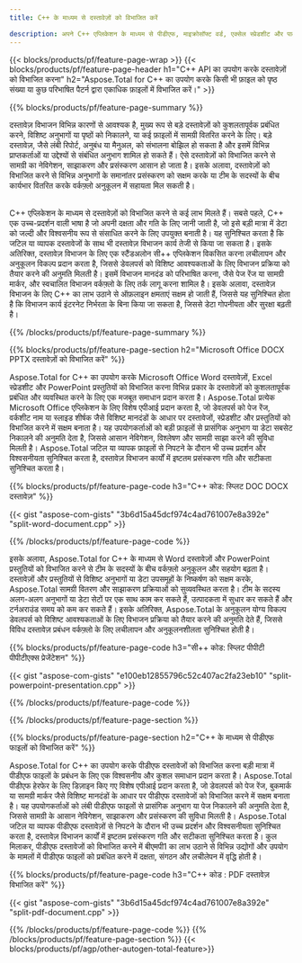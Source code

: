 ```yaml
---
title: C++ के माध्यम से दस्तावेज़ों को विभाजित करें 

description: अपने C++ एप्लिकेशन के माध्यम से पीडीएफ, माइक्रोसॉफ्ट वर्ड, एक्सेल स्प्रेडशीट और पावरपॉइंट प्रस्तुतियों को विभाजित करें। दस्तावेज़ को पृष्ठ संख्या या किसी पूर्वनिर्धारित पैटर्न के आधार पर विभाजित करें।
---
```


{{< blocks/products/pf/feature-page-wrap >}}
{{< blocks/products/pf/feature-page-header h1="C++ API का उपयोग करके दस्तावेज़ों को विभाजित करना" h2="Aspose.Total for C++ का उपयोग करके किसी भी फ़ाइल को पृष्ठ संख्या या कुछ परिभाषित पैटर्न द्वारा एकाधिक फ़ाइलों में विभाजित करें।" >}}

{{% blocks/products/pf/feature-page-summary %}}

दस्तावेज़ विभाजन विभिन्न कारणों से आवश्यक है, मुख्य रूप से बड़े दस्तावेज़ों को कुशलतापूर्वक प्रबंधित करने, विशिष्ट अनुभागों या पृष्ठों को निकालने, या कई फ़ाइलों में सामग्री वितरित करने के लिए। बड़े दस्तावेज़, जैसे लंबी रिपोर्ट, अनुबंध या मैनुअल, को संभालना बोझिल हो सकता है और इसमें विभिन्न प्राप्तकर्ताओं या उद्देश्यों से संबंधित अनुभाग शामिल हो सकते हैं। ऐसे दस्तावेज़ों को विभाजित करने से सामग्री का नेविगेशन, साझाकरण और प्रसंस्करण आसान हो जाता है। इसके अलावा, दस्तावेज़ों को विभाजित करने से विभिन्न अनुभागों के समानांतर प्रसंस्करण को सक्षम करके या टीम के सदस्यों के बीच कार्यभार वितरित करके वर्कफ़्लो अनुकूलन में सहायता मिल सकती है। <br /><br />

C++ एप्लिकेशन के माध्यम से दस्तावेज़ों को विभाजित करने से कई लाभ मिलते हैं। सबसे पहले, C++ एक उच्च-प्रदर्शन वाली भाषा है जो अपनी दक्षता और गति के लिए जानी जाती है, जो इसे बड़ी मात्रा में डेटा को जल्दी और विश्वसनीय रूप से संसाधित करने के लिए उपयुक्त बनाती है। यह सुनिश्चित करता है कि जटिल या व्यापक दस्तावेजों के साथ भी दस्तावेज़ विभाजन कार्य तेजी से किया जा सकता है। इसके अतिरिक्त, दस्तावेज़ विभाजन के लिए एक स्टैंडअलोन सी++ एप्लिकेशन विकसित करना लचीलापन और अनुकूलन विकल्प प्रदान करता है, जिससे डेवलपर्स को विशिष्ट आवश्यकताओं के लिए विभाजन प्रक्रिया को तैयार करने की अनुमति मिलती है। इसमें विभाजन मानदंड को परिभाषित करना, जैसे पेज रेंज या सामग्री मार्कर, और स्वचालित विभाजन वर्कफ़्लो के लिए तर्क लागू करना शामिल है। इसके अलावा, दस्तावेज़ विभाजन के लिए C++ का लाभ उठाने से ऑफ़लाइन क्षमताएं सक्षम हो जाती हैं, जिससे यह सुनिश्चित होता है कि विभाजन कार्य इंटरनेट निर्भरता के बिना किया जा सकता है, जिससे डेटा गोपनीयता और सुरक्षा बढ़ती है। 

{{% /blocks/products/pf/feature-page-summary  %}}

{{% blocks/products/pf/feature-page-section  h2="Microsoft Office DOCX PPTX दस्तावेज़ों को विभाजित करें" %}}

Aspose.Total for C++ का उपयोग करके Microsoft Office Word दस्तावेज़ों, Excel स्प्रेडशीट और PowerPoint प्रस्तुतियों को विभाजित करना विभिन्न प्रकार के दस्तावेज़ों को कुशलतापूर्वक प्रबंधित और व्यवस्थित करने के लिए एक मजबूत समाधान प्रदान करता है। Aspose.Total प्रत्येक Microsoft Office एप्लिकेशन के लिए विशेष एपीआई प्रदान करता है, जो डेवलपर्स को पेज रेंज, वर्कशीट नाम या स्लाइड शीर्षक जैसे विशिष्ट मानदंडों के आधार पर दस्तावेजों, स्प्रेडशीट और प्रस्तुतियों को विभाजित करने में सक्षम बनाता है। यह उपयोगकर्ताओं को बड़ी फ़ाइलों से प्रासंगिक अनुभाग या डेटा सबसेट निकालने की अनुमति देता है, जिससे आसान नेविगेशन, विश्लेषण और सामग्री साझा करने की सुविधा मिलती है। Aspose.Total जटिल या व्यापक फ़ाइलों से निपटने के दौरान भी उच्च प्रदर्शन और विश्वसनीयता सुनिश्चित करता है, दस्तावेज़ विभाजन कार्यों में इष्टतम प्रसंस्करण गति और सटीकता सुनिश्चित करता है।

{{% blocks/products/pf/feature-page-code h3="C++ कोड: स्प्लिट DOC DOCX दस्तावेज़" %}}

{{< gist "aspose-com-gists" "3b6d15a45dcf974c4ad761007e8a392e" "split-word-document.cpp" >}}

{{% /blocks/products/pf/feature-page-code  %}}

इसके अलावा, Aspose.Total for C++ के माध्यम से Word दस्तावेज़ों और PowerPoint प्रस्तुतियों को विभाजित करने से टीम के सदस्यों के बीच वर्कफ़्लो अनुकूलन और सहयोग बढ़ता है। दस्तावेज़ों और प्रस्तुतियों से विशिष्ट अनुभागों या डेटा उपसमूहों के निष्कर्षण को सक्षम करके, Aspose.Total सामग्री वितरण और साझाकरण प्रक्रियाओं को सुव्यवस्थित करता है। टीम के सदस्य अलग-अलग अनुभागों या डेटा सेटों पर एक साथ काम कर सकते हैं, उत्पादकता में सुधार कर सकते हैं और टर्नअराउंड समय को कम कर सकते हैं। इसके अतिरिक्त, Aspose.Total के अनुकूलन योग्य विकल्प डेवलपर्स को विशिष्ट आवश्यकताओं के लिए विभाजन प्रक्रिया को तैयार करने की अनुमति देते हैं, जिससे विविध दस्तावेज़ प्रबंधन वर्कफ़्लो के लिए लचीलापन और अनुकूलनशीलता सुनिश्चित होती है।

{{% blocks/products/pf/feature-page-code h3="सी++ कोड: स्प्लिट पीपीटी पीपीटीएक्स प्रेजेंटेशन" %}}

{{< gist "aspose-com-gists" "e100eb12855796c52c407ac2fa23eb10" "split-powerpoint-presentation.cpp" >}}

{{% /blocks/products/pf/feature-page-code  %}}

{{% /blocks/products/pf/feature-page-section %}}

{{% blocks/products/pf/feature-page-section  h2="C++ के माध्यम से पीडीएफ फाइलों को विभाजित करें" %}}

Aspose.Total for C++ का उपयोग करके पीडीएफ दस्तावेजों को विभाजित करना बड़ी मात्रा में पीडीएफ फाइलों के प्रबंधन के लिए एक विश्वसनीय और कुशल समाधान प्रदान करता है। Aspose.Total पीडीएफ हेरफेर के लिए डिज़ाइन किए गए विशेष एपीआई प्रदान करता है, जो डेवलपर्स को पेज रेंज, बुकमार्क या सामग्री मार्कर जैसे विशिष्ट मानदंडों के आधार पर पीडीएफ दस्तावेजों को विभाजित करने में सक्षम बनाता है। यह उपयोगकर्ताओं को लंबी पीडीएफ फाइलों से प्रासंगिक अनुभाग या पेज निकालने की अनुमति देता है, जिससे सामग्री के आसान नेविगेशन, साझाकरण और प्रसंस्करण की सुविधा मिलती है। Aspose.Total जटिल या व्यापक पीडीएफ दस्तावेज़ों से निपटने के दौरान भी उच्च प्रदर्शन और विश्वसनीयता सुनिश्चित करता है, दस्तावेज़ विभाजन कार्यों में इष्टतम प्रसंस्करण गति और सटीकता सुनिश्चित करता है। कुल मिलाकर, पीडीएफ दस्तावेजों को विभाजित करने में बीएमपी1 का लाभ उठाने से विभिन्न उद्योगों और उपयोग के मामलों में पीडीएफ फाइलों को प्रबंधित करने में दक्षता, संगठन और लचीलेपन में वृद्धि होती है।

{{% blocks/products/pf/feature-page-code h3="C++ कोड : PDF दस्तावेज़ विभाजित करें" %}}

{{< gist "aspose-com-gists" "3b6d15a45dcf974c4ad761007e8a392e" "split-pdf-document.cpp" >}}

{{% /blocks/products/pf/feature-page-code  %}}
{{% /blocks/products/pf/feature-page-section %}}
{{< blocks/products/pf/agp/other-autogen-total-feature>}}